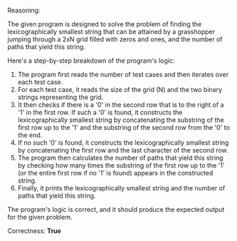 Reasoning:

The given program is designed to solve the problem of finding the lexicographically smallest string that can be attained by a grasshopper jumping through a 2xN grid filled with zeros and ones, and the number of paths that yield this string.

Here's a step-by-step breakdown of the program's logic:

1. The program first reads the number of test cases and then iterates over each test case.
2. For each test case, it reads the size of the grid (N) and the two binary strings representing the grid.
3. It then checks if there is a '0' in the second row that is to the right of a '1' in the first row. If such a '0' is found, it constructs the lexicographically smallest string by concatenating the substring of the first row up to the '1' and the substring of the second row from the '0' to the end.
4. If no such '0' is found, it constructs the lexicographically smallest string by concatenating the first row and the last character of the second row.
5. The program then calculates the number of paths that yield this string by checking how many times the substring of the first row up to the '1' (or the entire first row if no '1' is found) appears in the constructed string.
6. Finally, it prints the lexicographically smallest string and the number of paths that yield this string.

The program's logic is correct, and it should produce the expected output for the given problem.

Correctness: **True**
